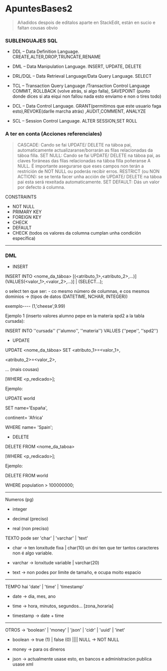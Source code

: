 # ApuntesBases2
> Añadidos despois de editalos aparte en StackEdit, están en sucio e faltan cousas obvio
### SUBLENGUAJES SQL
- DDL – Data Definition Language.
CREATE,ALTER,DROP,TRUNCATE,RENAME

- DML – Data Manipulation Language.
INSERT, UPDATE, DELETE 

- DRL/DQL – Data Retrieval Language/Data Query Language.
 SELECT

- TCL – Transaction Query Language /Transaction Control Language
COMMIT, ROLLBACK (volve atrás, si algo falla), SAVEPOINT (punto donde dices si ata eiqui non fallou nada esto enviamo e non o tires todo)

- DCL – Data Control Language.
GRANT(permitimos que este usuario faga esto),REVOKE(darlle marcha atrás) ,AUDIT,COMMENT, ANALYZE 

- SCL – Session Control Language.
ALTER SESSION,SET ROLL


### A ter en conta (Acciones referenciales)
>  CASCADE: Cando se fai  UPDATE/ DELETE na táboa pai, automaticamente actualizaranse/borrarán as filas relacionadas da táboa filla.
> SET  NULL: Cando se fai  UPDATE/ DELETE na táboa pai, as claves foráneas das filas relacionadas na táboa filla poñeranse A  NULL. É importante asegurarse que eses campos non terán a restrición de  NOT  NULL ou poderás recibir erros.
>  RESTRICT (ou NON  ACTION): se se tenta facer unha acción de  UPDATE/ DELETE na táboa pai esta será rexeitada automaticamente.
> SET  DEFAULT: Dás un valor por defecto á columna.

CONSTRAINTS
- NOT NULL
- PRIMARY KEY
- FOREIGN KEY
- CHECK
- DEFAULT
- CHECK (todos os valores da columna cumplan unha condición específica)
---
### DML
- INSERT


INSERT INTO <nome_da_táboa>
[(<atributo_1>,<atributo_2>,...)]
(VALUES(<valor_1>,<valor_2>,...)] | (SELECT...);
 
o select ten que ser: - co mesmo número de columnas, e cos mesmos dominios -> (tipos de datos (DATETIME, NCHAR, INTEGER))

exemplo---- (1,'cheese',9.99)
  
Ejemplo 1 (inserto valores alumno pepe en la materia spd2 a la tabla cursada):

INSERT INTO ''cursada'' (''alumno'', ''materia'') VALUES (''pepe'', ''spd2'')

- UPDATE

UPDATE <nome_da_táboa>
SET <atributo_1>=<valor_1>,

<atributo_2>=<valor_2>,

... (mais cousas)

[WHERE <p_redicado>];
  
Ejemplo:

UPDATE world

   SET name='España',
   
   continent= 'Africa'
   
   WHERE name= 'Spain';
   
- DELETE

DELETE FROM <nome_da_taboa>

[WHERE <p_redicado>];
  
Ejemplo:

DELETE FROM world

WHERE population > 100000000;

---

Numeros (pg)

- integer

- decimal (preciso)

- real (non preciso)

TEXTO pode ser 'char' | 'varchar' | 'text'

- char -> ten lonxitude fixa | char(10) un dni ten que ter tantos caracteres non é algo variable.

- varchar -> lonxitude variable | varchar(20) 

- text -> non podes por limite de tamaño, e ocupa moito espacio

---

TEMPO hai 'date' | 'time' | 'timestamp'

- date -> dia, mes, ano

- time -> hora, minutos, segundos... [zona_horaria]

- timestamp -> date + time

---

OTROS -> 'boolean' | 'money' | 'json' | 'cidr' | 'uuid' | 'inet'

- boolean -> true (1) | false (0) |||| NULL -> NOT NULL

- money -> para os dineros

- json -> actualmente usase esto, en bancos e administracion publica usase xml
